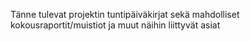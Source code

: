 Tänne tulevat projektin tuntipäiväkirjat sekä mahdolliset kokousraportit/muistiot ja muut näihin liittyvät asiat
